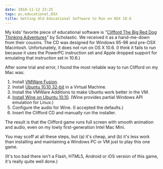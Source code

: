 ```yaml
---
date: 2010-11-12 23:25
tags: pc,educational,OSX
title: Getting Old Educational Software to Run on OSX 10.6
---
```


My kids' favorite piece of educational software is
"[Clifford The Big Red Dog Thinking Adventures](http://www.google.com/search?q=Clifford+thinking+adventures)" by
Scholastic. We received it as a hand-me-down from their cousins. The CD was
designed for Windows 95-98 and pre-OSX Macintosh. Unfortunately, it does not
run on OS X 10.6. (I think it fails to run because it uses the PowerPC
instruction set and Apple dropped support for emulating that instruction set
in 10.6.)

After some trial and error, I found the most reliable way to run Clifford on
my Mac was:

1. Install [VMWare Fusion](http://www.vmware.com/products/fusion/).
2. Install [Ubuntu 10.10 32-bit](http://www.ubuntu.com/desktop/get-ubuntu/download) in a Virtual Machine.
3. Install the VMWare Additions to make Ubuntu work better in the VM.
4. [Install Wine on Ubuntu 10.10](http://www.multimediaboom.com/how-to-upgarde-to-latest-wine-1-3-5/). (Wine provides partial Windows API emulation for Linux.)
5. Configure the audio for Wine. (I accepted the defaults.)
6. Insert the Clifford CD and manually run the installer.

The result is that the Clifford game runs full screen with smooth animation
and audio, even on my lowly first-generation Intel Mac Mini.

You may scoff at all these steps, but (a) it's cheap, and (b) it's less work
than installing and maintaining a Windows PC or VM just to play this one game.

(It's too bad there isn't a Flash, HTML5, Android or iOS version of this game,
it's really quite well done.)
